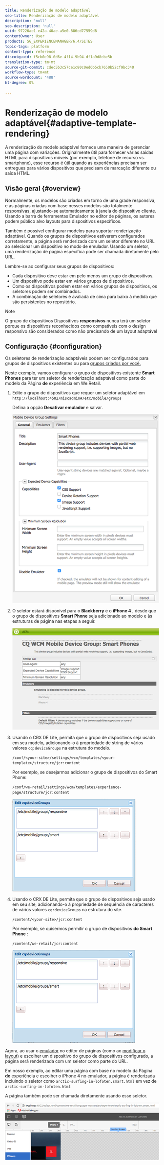 ```yaml
---
title: Renderização de modelo adaptável
seo-title: Renderização de modelo adaptável
description: 'null'
seo-description: 'null'
uuid: 97226ae1-e42a-40ae-a5e0-886cd77559d8
contentOwner: User
products: SG_EXPERIENCEMANAGER/6.4/SITES
topic-tags: platform
content-type: reference
discoiquuid: f5cb0e98-0d6e-4f14-9b94-df1a9d8cbe5b
translation-type: tm+mt
source-git-commit: cdec5b3c57ce1c80c0ed6b5cb7650b52cf9bc340
workflow-type: tm+mt
source-wordcount: '488'
ht-degree: 0%

---
```



# Renderização de modelo adaptável{#adaptive-template-rendering}

A renderização do modelo adaptável fornece uma maneira de gerenciar uma página com variações. Originalmente útil para fornecer várias saídas HTML para dispositivos móveis (por exemplo, telefone de recurso vs. smartphone), esse recurso é útil quando as experiências precisam ser entregues para vários dispositivos que precisam de marcação diferente ou saída HTML.

## Visão geral {#overview}

Normalmente, os modelos são criados em torno de uma grade responsiva, e as páginas criadas com base nesses modelos são totalmente responsivas, ajustando-se automaticamente à janela do dispositivo cliente. Usando a barra de ferramentas Emulador no editor de páginas, os autores podem público alvo layouts para dispositivos específicos.

Também é possível configurar modelos para suportar renderização adaptável. Quando os grupos de dispositivos estiverem configurados corretamente, a página será renderizada com um seletor diferente no URL ao selecionar um dispositivo no modo de emulador. Usando um seletor, uma renderização de página específica pode ser chamada diretamente pelo URL.

Lembre-se ao configurar seus grupos de dispositivos:

* Cada dispositivo deve estar em pelo menos um grupo de dispositivos.
* Um dispositivo pode estar em vários grupos de dispositivos.
* Como os dispositivos podem estar em vários grupos de dispositivos, os seletores podem ser combinados.
* A combinação de seletores é avaliada de cima para baixo à medida que são persistentes no repositório.

>[!NOTE]
>
>O grupo de dispositivos Dispositivos **responsivos** nunca terá um seletor porque os dispositivos reconhecidos como compatíveis com o design responsivo são considerados como não precisando de um layout adaptável

## Configuração {#configuration}

Os seletores de renderização adaptáveis podem ser configurados para grupos de dispositivos existentes ou para [grupos criados por você.](/help/sites-developing/mobile.md#device-groups)

Neste exemplo, vamos configurar o grupo de dispositivos existente **Smart Phones** para ter um seletor de renderização adaptável como parte do modelo da Página **de** experiência em We.Retail.

1. Edite o grupo de dispositivos que requer um seletor adaptável em `http://localhost:4502/miscadmin#/etc/mobile/groups`

   Defina a opção **Desativar emulador** e salvar.

   ![chlimage_1-157](assets/chlimage_1-157.png)

1. O seletor estará disponível para o **Blackberry** e o **iPhone 4** , desde que o grupo de dispositivos **Smart Phone** seja adicionado ao modelo e às estruturas de página nas etapas a seguir.

   ![chlimage_1-158](assets/chlimage_1-158.png)

1. Usando o CRX DE Lite, permita que o grupo de dispositivos seja usado em seu modelo, adicionando-o à propriedade de string de vários valores `cq:deviceGroups` na estrutura do modelo.

   `/conf/<your-site>/settings/wcm/templates/<your-template>/structure/jcr:content`

   Por exemplo, se desejarmos adicionar o grupo de dispositivos do Smart Phone:

   `/conf/we-retail/settings/wcm/templates/experience-page/structure/jcr:content`

   ![chlimage_1-159](assets/chlimage_1-159.png)

1. Usando o CRX DE Lite, permita que o grupo de dispositivos seja usado em seu site, adicionando-o à propriedade de sequência de caracteres de vários valores `cq:deviceGroups` na estrutura do site.

   `/content/<your-site>/jcr:content`

   Por exemplo, se quisermos permitir o grupo de dispositivos **do Smart Phone** :

   `/content/we-retail/jcr:content`

   ![chlimage_1-160](assets/chlimage_1-160.png)

Agora, ao usar o [emulador](/help/sites-authoring/responsive-layout.md#layout-definitions-device-emulation-and-breakpoints) no editor de páginas (como ao [modificar o layout](/help/sites-authoring/responsive-layout.md)) e escolher um dispositivo do grupo de dispositivos configurado, a página será renderizada com um seletor como parte do URL.

Em nosso exemplo, ao editar uma página com base no modelo da Página **de** experiência e escolher o iPhone 4 no emulador, a página é renderizada incluindo o seletor como `arctic-surfing-in-lofoten.smart.html` em vez de `arctic-surfing-in-lofoten.html`

A página também pode ser chamada diretamente usando esse seletor.

![chlimage_1-161](assets/chlimage_1-161.png)

